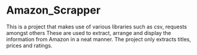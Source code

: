 # Amazon_Scrapper
This is a project that makes use of various libraries such as csv, requests amongst others
These are used to extract, arrange and display the information from Amazon in a neat manner.
The project only extracts titles, prices and ratings.
